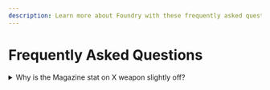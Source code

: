 ```yaml
---
description: Learn more about Foundry with these frequently asked questions
---
```


# Frequently Asked Questions

<details>
  <summary>Why is the Magazine stat on X weapon slightly off?</summary>
  The Magazine stat we get from Bungie's API has a documented history of being inaccurate to what's in game. We do our best to account for these discrepancies, but expect the numbers to occasionally be a bit off. It's just how it is.
</details>